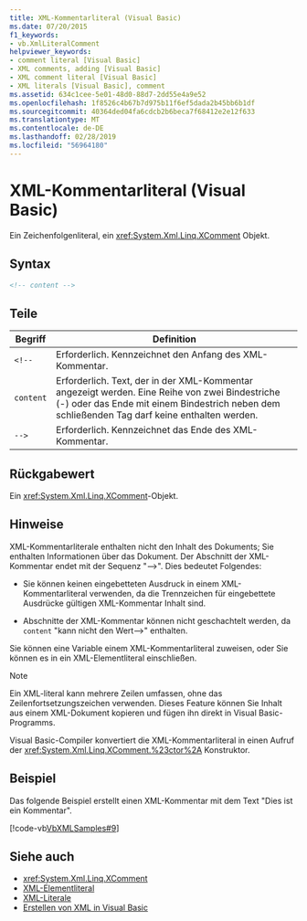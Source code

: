 ```yaml
---
title: XML-Kommentarliteral (Visual Basic)
ms.date: 07/20/2015
f1_keywords:
- vb.XmlLiteralComment
helpviewer_keywords:
- comment literal [Visual Basic]
- XML comments, adding [Visual Basic]
- XML comment literal [Visual Basic]
- XML literals [Visual Basic], comment
ms.assetid: 634c1cee-5e01-48d0-88d7-2dd55e4a9e52
ms.openlocfilehash: 1f8526c4b67b7d975b11f6ef5dada2b45bb6b1df
ms.sourcegitcommit: 40364ded04fa6cdcb2b6beca7f68412e2e12f633
ms.translationtype: MT
ms.contentlocale: de-DE
ms.lasthandoff: 02/28/2019
ms.locfileid: "56964180"
---
```

# <a name="xml-comment-literal-visual-basic"></a>XML-Kommentarliteral (Visual Basic)
Ein Zeichenfolgenliteral, ein <xref:System.Xml.Linq.XComment> Objekt.  
  
## <a name="syntax"></a>Syntax  
  
```xml  
<!-- content -->  
```  
  
## <a name="parts"></a>Teile  
  
|Begriff|Definition|  
|---|---|  
|`<!--`|Erforderlich. Kennzeichnet den Anfang des XML-Kommentar.|  
|`content`|Erforderlich. Text, der in der XML-Kommentar angezeigt werden. Eine Reihe von zwei Bindestriche (-) oder das Ende mit einem Bindestrich neben dem schließenden Tag darf keine enthalten werden.|  
|`-->`|Erforderlich. Kennzeichnet das Ende des XML-Kommentar.|  
  
## <a name="return-value"></a>Rückgabewert  
 Ein <xref:System.Xml.Linq.XComment>-Objekt.  
  
## <a name="remarks"></a>Hinweise  
 XML-Kommentarliterale enthalten nicht den Inhalt des Dokuments; Sie enthalten Informationen über das Dokument. Der Abschnitt der XML-Kommentar endet mit der Sequenz "-->". Dies bedeutet Folgendes:  
  
-   Sie können keinen eingebetteten Ausdruck in einem XML-Kommentarliteral verwenden, da die Trennzeichen für eingebettete Ausdrücke gültigen XML-Kommentar Inhalt sind.  
  
-   Abschnitte der XML-Kommentar können nicht geschachtelt werden, da `content` "kann nicht den Wert-->" enthalten.  
  
 Sie können eine Variable einem XML-Kommentarliteral zuweisen, oder Sie können es in ein XML-Elementliteral einschließen.  
  
> [!NOTE]
>  Ein XML-literal kann mehrere Zeilen umfassen, ohne das Zeilenfortsetzungszeichen verwenden. Dieses Feature können Sie Inhalt aus einem XML-Dokument kopieren und fügen ihn direkt in Visual Basic-Programms.  
  
 Visual Basic-Compiler konvertiert die XML-Kommentarliteral in einen Aufruf der <xref:System.Xml.Linq.XComment.%23ctor%2A> Konstruktor.  
  
## <a name="example"></a>Beispiel  
 Das folgende Beispiel erstellt einen XML-Kommentar mit dem Text "Dies ist ein Kommentar".  
  
 [!code-vb[VbXMLSamples#9](~/samples/snippets/visualbasic/VS_Snippets_VBCSharp/VbXMLSamples/VB/XMLSamples4.vb#9)]  
  
## <a name="see-also"></a>Siehe auch
- <xref:System.Xml.Linq.XComment>
- [XML-Elementliteral](../../../visual-basic/language-reference/xml-literals/xml-element-literal.md)
- [XML-Literale](../../../visual-basic/language-reference/xml-literals/index.md)
- [Erstellen von XML in Visual Basic](../../../visual-basic/programming-guide/language-features/xml/creating-xml.md)
